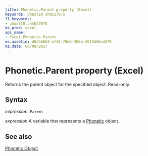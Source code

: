 ```yaml
---
title: Phonetic.Parent property (Excel)
keywords: vbaxl10.chm627075
f1_keywords:
- vbaxl10.chm627075
ms.prod: excel
api_name:
- Excel.Phonetic.Parent
ms.assetid: d0d4b662-af43-70d6-356a-26f3d56ad579
ms.date: 06/08/2017
---
```



# Phonetic.Parent property (Excel)

Returns the parent object for the specified object. Read-only.


## Syntax

_expression_. `Parent`

_expression_ A variable that represents a [Phonetic](Excel.Phonetic.md) object.


## See also


[Phonetic Object](Excel.Phonetic.md)

